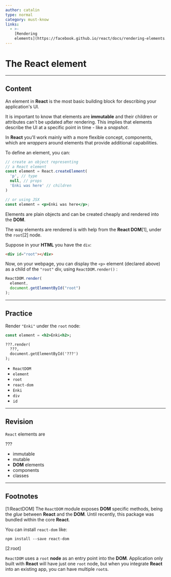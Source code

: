 ```yaml
---
author: catalin
type: normal
category: must-know
links:
  - >-
    [Rendering
    elements](https://facebook.github.io/react/docs/rendering-elements.html){website}
---
```


# The React element


---

## Content

An element in **React** is the most basic building block for describing your application's UI.

It is important to know that elements are **immutable** and their children or attributes can't be updated after rendering. This implies that elements describe the UI at a specific point in time - like a *snapshot*.

In **React** you'll work mainly with a more flexible concept, components, which are *wrappers* around elements that provide additional capabilities.

To define an element, you can:

```jsx
// create an object representing
// a React element
const element = React.createElement(
  'p', // type
  null, // props
  'Enki was here' // children
)

// or using JSX
const element = <p>Enki was here</p>;
```

Elements are plain objects and can be created cheaply and rendered into the **DOM**.

The way elements are rendered is with help from the **React DOM**[1], under the `root`[2] node.

Suppose in your **HTML** you have the `div`:

```html
<div id="root"></div>
```

Now, on your webpage, you can display the `<p>` element (declared above) as a child of the `"root"` div, using `ReactDOM.render()` :

```jsx
ReactDOM.render(
  element,
  document.getElementById("root")
);
```


---

## Practice

Render `"Enki"` under the `root` node:

```jsx
const element = <h2>Enki<h2>;

???.render(
  ???,
  document.getElementById('???')
);
```

* `ReactDOM`
* `element`
* `root`
* `react-dom`
* `Enki`
* `div`
* `id`


---

## Revision

`React` elements are

???

* immutable
* mutable
* **DOM** elements
* components
* classes


---

## Footnotes

[1:ReactDOM]
The `ReactDOM` module exposes **DOM** specific methods, being the *glue* between **React** and the **DOM**. Until recently, this package was bundled within the core **React**.

You can install `react-dom` like:

    npm install --save react-dom

[2:root]

`ReactDOM` uses a `root` **node** as an entry point into the **DOM**.
Application only built with **React** will have just one `root` node, but when you integrate **React** into an existing app, you can have multiple `root`s.
